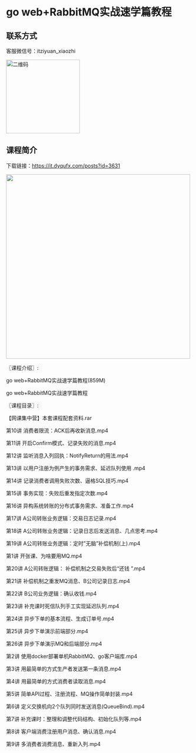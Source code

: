 # go web+RabbitMQ实战速学篇教程

## 联系方式

客服微信号：itziyuan_xiaozhi

<img src="https://ziyuanyun.oss-cn-guangzhou.aliyuncs.com/common/20240614073449/666b82192834a.jpg" width="200" height="200" alt="二维码">

## 课程简介

下载链接：https://it.dyqufx.com/posts?id=3631

<img src="https://ziyuanyun.oss-cn-guangzhou.aliyuncs.com/yun/20240515185241/664493f986deb.jpg" width="500" alt="">

  〖课程介绍〗:

 go web+RabbitMQ实战速学篇教程(859M)

 go web+RabbitMQ实战速学篇教程



 〖课程目录〗:

  

 【网课集中营】本套课程配套资料.rar

 第10讲 消费者限流：ACK后再收新消息.mp4

 第11讲 开启Confirm模式、记录失败的消息.mp4

 第12讲 监听消息入列回执：NotifyReturn的用法.mp4

 第13讲 以用户注册为例产生的事务需求、延迟队列使用 .mp4

 第14讲 记录消费者调用失败次数、逼格SQL技巧.mp4

 第15讲 事务实现：失败后重发指定次数.mp4

 第16讲 异构系统转账的分布式事务需求、准备工作.mp4

 第17讲 A公司转账业务逻辑：交易日志记录.mp4

 第18讲 A公司转账业务逻辑：记录日志后发送消息、几点思考.mp4

 第19讲 A公司转账业务逻辑：定时”无脑”补偿机制(上).mp4

 第1讲 开张课、为啥要用MQ.mp4

 第20讲 A公司转账逻辑： 补偿机制之交易失败后“还钱 ”.mp4

 第21讲 补偿机制之重发MQ消息、B公司记录日志.mp4

 第22讲 B公司业务逻辑：确认收钱.mp4

 第23讲 补充课时死信队列手工实现延迟队列.mp4

 第24讲 异步下单的基本流程、生成订单号.mp4

 第25讲 异步下单演示前端部分.mp4

 第26讲 异步下单演示MQ和后端部分.mp4

 第2讲 使用docker部署单机RabbitMQ、go客户端库.mp4

 第3讲 用最简单的方式生产者发送第一条消息.mp4

 第4讲 用最简单的方式消费者读取消息.mp4

 第5讲 简单API过程、注册流程、MQ操作简单封装.mp4

 第6讲 定义交换机向2个队列同时发送消息(QueueBind).mp4

 第7讲 补充课时：整理和调整代码结构、初始化队列等.mp4

 第8讲 客户端消费注册用户消息、确认消息.mp4

 第9讲 多消费者消费消息、重新入列.mp4

  